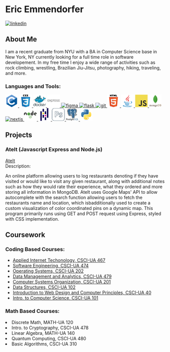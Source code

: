 
# Eric Emmendorfer
[![linkedin](https://img.shields.io/badge/linkedin-0A66C2?style=for-the-badge&logo=linkedin&logoColor=white)](https://www.linkedin.com/in/eric-emmendorfer-582173193/)


## About Me
I am a recent graduate from NYU with a BA in Computer Science base in New York, NY currently looking for a full time role in software developement. In my free time I enjoy a wide range of activities such as rock climbing, wrestling, Brazilian Jiu-Jitsu, photography, hiking, traveling, and more.


<h3 align="left">Languages and Tools:</h3>
<p align="left"> <a href="https://www.cprogramming.com/" target="_blank" rel="noreferrer"> <img src="https://raw.githubusercontent.com/devicons/devicon/master/icons/c/c-original.svg" alt="c" width="40" height="40"/> </a> <a href="https://www.w3schools.com/css/" target="_blank" rel="noreferrer"> <img src="https://raw.githubusercontent.com/devicons/devicon/master/icons/css3/css3-original-wordmark.svg" alt="css3" width="40" height="40"/> </a> <a href="https://www.docker.com/" target="_blank" rel="noreferrer"> <img src="https://raw.githubusercontent.com/devicons/devicon/master/icons/docker/docker-original-wordmark.svg" alt="docker" width="40" height="40"/> </a> <a href="https://expressjs.com" target="_blank" rel="noreferrer"> <img src="https://raw.githubusercontent.com/devicons/devicon/master/icons/express/express-original-wordmark.svg" alt="express" width="40" height="40"/> </a> <a href="https://www.figma.com/" target="_blank" rel="noreferrer"> <img src="https://www.vectorlogo.zone/logos/figma/figma-icon.svg" alt="figma" width="40" height="40"/> </a> <a href="https://flask.palletsprojects.com/" target="_blank" rel="noreferrer"> <img src="https://www.vectorlogo.zone/logos/pocoo_flask/pocoo_flask-icon.svg" alt="flask" width="40" height="40"/> </a> <a href="https://git-scm.com/" target="_blank" rel="noreferrer"> <img src="https://www.vectorlogo.zone/logos/git-scm/git-scm-icon.svg" alt="git" width="40" height="40"/> </a> <a href="https://www.w3.org/html/" target="_blank" rel="noreferrer"> <img src="https://raw.githubusercontent.com/devicons/devicon/master/icons/html5/html5-original-wordmark.svg" alt="html5" width="40" height="40"/> </a> <a href="https://www.java.com" target="_blank" rel="noreferrer"> <img src="https://raw.githubusercontent.com/devicons/devicon/master/icons/java/java-original.svg" alt="java" width="40" height="40"/> </a> <a href="https://developer.mozilla.org/en-US/docs/Web/JavaScript" target="_blank" rel="noreferrer"> <img src="https://raw.githubusercontent.com/devicons/devicon/master/icons/javascript/javascript-original.svg" alt="javascript" width="40" height="40"/> </a> <a href="https://www.mongodb.com/" target="_blank" rel="noreferrer"> <img src="https://raw.githubusercontent.com/devicons/devicon/master/icons/mongodb/mongodb-original-wordmark.svg" alt="mongodb" width="40" height="40"/> </a> <a href="https://nextjs.org/" target="_blank" rel="noreferrer"> <img src="https://cdn.worldvectorlogo.com/logos/nextjs-2.svg" alt="nextjs" width="40" height="40"/> </a> <a href="https://nodejs.org" target="_blank" rel="noreferrer"> <img src="https://raw.githubusercontent.com/devicons/devicon/master/icons/nodejs/nodejs-original-wordmark.svg" alt="nodejs" width="40" height="40"/> </a> <a href="https://pandas.pydata.org/" target="_blank" rel="noreferrer"> <img src="https://raw.githubusercontent.com/devicons/devicon/2ae2a900d2f041da66e950e4d48052658d850630/icons/pandas/pandas-original.svg" alt="pandas" width="40" height="40"/> </a> <a href="https://www.photoshop.com/en" target="_blank" rel="noreferrer"> <img src="https://raw.githubusercontent.com/devicons/devicon/master/icons/photoshop/photoshop-line.svg" alt="photoshop" width="40" height="40"/> </a> <a href="https://www.postgresql.org" target="_blank" rel="noreferrer"> <img src="https://raw.githubusercontent.com/devicons/devicon/master/icons/postgresql/postgresql-original-wordmark.svg" alt="postgresql" width="40" height="40"/> </a> <a href="https://www.python.org" target="_blank" rel="noreferrer"> <img src="https://raw.githubusercontent.com/devicons/devicon/master/icons/python/python-original.svg" alt="python" width="40" height="40"/> </a> </p>

## Projects
### AteIt (Javascript Express and Node.js)
[AteIt](https://github.com/ericemmendorfer/AteIt)    
Description:  

An online platform allowing users to log restaurants denoting if they have visited or would like to visit any given restaurant, along with additional notes such as how they would rate their experience, what they ordered and more storing all information in MongoDB. AteIt uses Google Maps' API to allow autocomplete with the search function allowing users to fetch the restaurants name and location, which isbadditionally used to create a custom visualization of color coordinated pins on a dynamic map. This program primarily runs using GET and POST request using Express, styled with CSS implementation.

## Coursework
### Coding Based Courses:
<ul>
<li> <a href="https://github.com/ericemmendorfer/Applied-Internet-Technologies">Applied Internet Techonology, CSCI-UA 467</a> </li>
<li><a href="https://github.com/ericemmendorfer/Software-Engineering">Software Engineering, CSCI-UA 474</a></li>
<li><a href="https://github.com/ericemmendorfer/Operating-Systems">Operating Systems, CSCI-UA 202</a></li>
<li><a href="https://github.com/ericemmendorfer/Data-Management-and-Analytics/blob/main/README.md">Data Management and Analytics, CSCI-UA 479</a></li>
<li><a href="https://github.com/ericemmendorfer/Computer-Systems-Organization"> Computer Systems Organization, CSCI-UA 201</a></li>
<li><a href="https://github.com/ericemmendorfer/Data-Structures">Data Structures, CSCI-UA 102</a></li>
<li><a href="https://github.com/ericemmendorfer/Intro-to-web-design"> Introduction to Web Design and Computer Principles,  CSCI-UA 40</a></li>
<li><a href="https://github.com/ericemmendorfer/Intro-to-computer-science">Intro. to Computer Science, CSCI-UA 101</a></li>


</ul>

### Math Based Courses:  
<li> Discrete Math, MATH-UA 120</li>
<li> Intro. to Cryptography, CSCI-UA 478 </li>
<li> Linear Algebra, MATH-UA 140 </li>
<li> Quantum Computing, CSCI-UA 480</li>
<li> Basic Algorithms, CSCI-UA 310</li>

